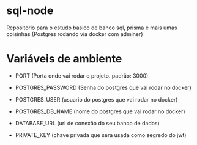 # sql-node
Repositorio para o estudo basico de banco sql, prisma e mais umas coisinhas (Postgres rodando via docker com adminer)

# Variáveis de ambiente

- PORT (Porta onde vai rodar o projeto. padrão: 3000)

- POSTGRES_PASSWORD (Senha do postgres que vai rodar no docker)

- POSTGRES_USER (usuario do postgres que vai rodar no docker)

- POSTGRES_DB_NAME (nome do postgres que vai rodar no docker)

- DATABASE_URL (url de conexão do seu banco de dados)

- PRIVATE_KEY (chave privada que sera usada como segredo do jwt)
